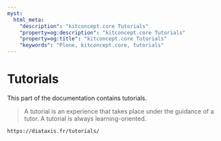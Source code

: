 ```yaml
---
myst:
  html_meta:
    "description": "kitconcept.core Tutorials"
    "property=og:description": "kitconcept.core Tutorials"
    "property=og:title": "kitconcept.core Tutorials"
    "keywords": "Plone, kitconcept.core, tutorials"
---
```


# Tutorials

This part of the documentation contains tutorials.

> A tutorial is an experience that takes place under the guidance of a tutor.
> A tutorial is always learning-oriented.

```{seealso}
https://diataxis.fr/tutorials/
```
